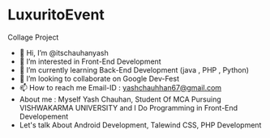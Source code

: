 
# LuxuritoEvent
Collage Project

- 👋 Hi, I’m @itschauhanyash
- 👀 I’m interested in Front-End Development
- 🌱 I’m currently learning Back-End Development (java , PHP , Python)
- 💞️ I’m looking to collaborate on Google Dev-Fest
- 📫 How to reach me Email-ID : yashchauhhan67@gmail.com
-  About me : Myself Yash Chauhan, Student Of MCA Pursuing VISHWAKARMA UNIVERSITY and I Do Programming in Front-End Developement
-  Let's talk About Android Development, Talewind CSS, PHP Development
